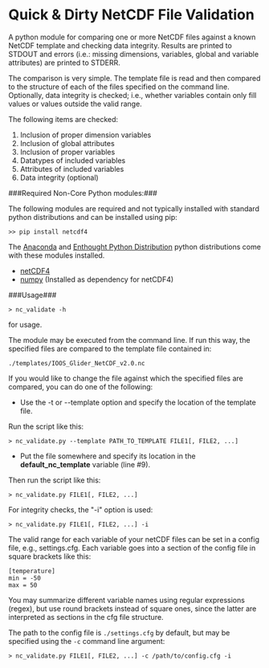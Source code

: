 Quick & Dirty NetCDF File Validation
====================================

A python module for comparing one or more NetCDF files against a known NetCDF
template and checking data integrity. Results are printed to STDOUT and errors 
(i.e.: missing dimensions, variables, global and variable attributes) are printed 
to STDERR.

The comparison is very simple.  The template file is read and then compared to
the structure of each of the files specified on the command line. 
Optionally, data integrity is checked; i.e., whether variables contain only 
fill values or values outside the valid range. 

The following items are checked:

1. Inclusion of proper dimension variables
2. Inclusion of global attributes
3. Inclusion of proper variables
4. Datatypes of included variables
5. Attributes of included variables
6. Data integrity (optional)

###Required Non-Core Python modules:###

The following modules are required and not typically installed with standard python distributions and can be installed using pip:

    >> pip install netcdf4

The [Anaconda](https://store.continuum.io/cshop/anaconda/) and [Enthought Python Distribution](https://www.enthought.com/products/epd/) python distributions come with these modules installed.

- [netCDF4](https://github.com/Unidata/netcdf4-python)
- [numpy](http://www.numpy.org/) (Installed as dependency for netCDF4)

###Usage###

    > nc_validate -h

for usage.

The module may be executed from the command line.  If run this way, the
specified files are compared to the template file contained in:

    ./templates/IOOS_Glider_NetCDF_v2.0.nc

If you would like to change the file against which the specified files are
compared, you can do one of the following:

- Use the -t or --template option and specify the location of the template
file.

Run the script like this:

    > nc_validate.py --template PATH_TO_TEMPLATE FILE1[, FILE2, ...]

- Put the file somewhere and specify its location in the <b>default_nc_template</b> variable (line #9).

Then run the script like this:

    > nc_validate.py FILE1[, FILE2, ...]

For integrity checks, the "-i" option is used:

    > nc_validate.py FILE1[, FILE2, ...] -i

The valid range for each variable of your netCDF files can be set in a config file, 
e.g., settings.cfg. 
Each variable goes into a section of the config file in square brackets like this:

```
[temperature]
min = -50
max = 50
```

You may summarize different variable names using regular expressions (regex), 
but use round brackets instead of square ones, since the latter are interpreted 
as sections in the cfg file structure.

The path to the config file is `./settings.cfg` by default, but may be specified 
using the `-c` command line argument:

    > nc_validate.py FILE1[, FILE2, ...] -c /path/to/config.cfg -i